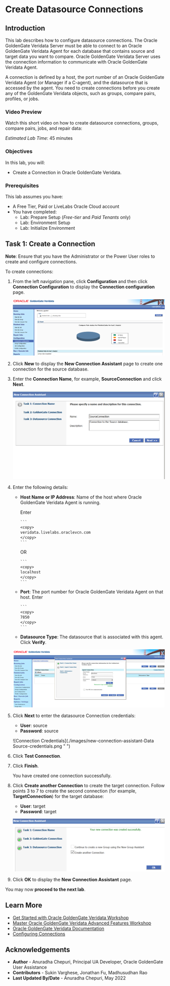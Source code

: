 # Create Datasource Connections

## Introduction
This lab describes how to configure datasource connections. The Oracle GoldenGate Veridata  Server must be able to connect to an Oracle GoldenGate Veridata Agent for each database that contains source and target data you want to compare. Oracle GoldenGate Veridata Server uses the connection information to communicate with Oracle GoldenGate Veridata Agent.

A connection is defined by a host, the port number of an Oracle GoldenGate Veridata Agent (or Manager if a C-agent), and the datasource that is accessed by the agent. You need to create connections before you create any of the GoldenGate Veridata objects, such as groups, compare pairs, profiles, or jobs.

### Video Preview
  Watch this short video on how to create datasource connections, groups, compare pairs, jobs, and repair data:

[](youtube:DiAapnWt0No)


*Estimated Lab Time*: 45 minutes

### Objectives
In this lab, you will:
* Create a Connection in Oracle GoldenGate Veridata.

### Prerequisites
This lab assumes you have:
- A Free Tier, Paid or LiveLabs Oracle Cloud account
- You have completed:
    * Lab: Prepare Setup (*Free-tier* and *Paid Tenants* only)
    * Lab: Environment Setup
    * Lab: Initialize Environment

## Task 1: Create a Connection

**Note**: Ensure that you have the Administrator or the Power User roles to create and configure connections.

To create connections:
1. From the left navigation pane, click **Configuration** and then click **Connection Configuration** to display the **Connection configuration** page.

    ![Connection Configuration](./images/connection-configuration.png " ")

2. Click **New** to display the **New Connection Assistant** page to create one connection for the source database.

3. Enter the **Connection Name**, for example, **SourceConnection** and click **Next**.

    ![Connection Name](./images/connection-name-description.png " ")

4. Enter the following details:

    * **Host Name or IP Address**: Name of the host where Oracle GoldenGate Veridata Agent is running.

      Enter

          ```
          <copy>
          veridata.livelabs.oraclevcn.com
          </copy>
          ```
      OR

          ```
          <copy>
          localhost
          </copy>
          ```

    * **Port**: The port number for Oracle GoldenGate Veridata Agent on that host. Enter

          ```
          <copy>
          7850
          </copy>
          ```

    * **Datasource Type**: The datasource that is associated with this agent. Click **Verify**.

    ![New Connection Assistant](./images/new-connection-assistant.png " ")

5. Click **Next** to enter the datasource Connection credentials:

    * **User**: source
    * **Password**: source

    ![Connection Credentials](./images/new-connection-assistant-Data Source-credentials.png " ")

6. Click **Test Connection**.

7. Click **Finish**.

    You have created one connection successfully.

8. Click **Create another Connection** to create the target connection. Follow points 3 to 7 to create the second connection (for example, **TargetConnection**) for the target database:

    * **User**: target
    * **Password**: target

    ![Target Connection](./images/new-connection-create-another-connection.png " ")  

9. Click **OK** to display the **New Connection Assistant** page.

You may now **proceed to the next lab**.

## Learn More
* [Get Started with Oracle GoldenGate Veridata Workshop](https://apexapps.oracle.com/pls/apex/dbpm/r/livelabs/view-workshop?wid=833&clear=180&session=4555570607052)
* [Master Oracle GoldenGate Veridata Advanced Features Workshop](https://apexapps.oracle.com/pls/apex/dbpm/r/livelabs/view-workshop?wid=913&clear=180&session=4555570607052)
* [Oracle GoldenGate Veridata Documentation](https://docs.oracle.com/en/middleware/goldengate/veridata/12.2.1.4/index.html)
* [Configuring Connections](https://docs.oracle.com/en/middleware/goldengate/veridata/12.2.1.4/gvdug/configure-workflow-objects.html#GUID-75005B4D-5C24-4467-A68B-1FE66A168905)

## Acknowledgements
* **Author** - Anuradha Chepuri, Principal UA Developer, Oracle GoldenGate User Assistance
* **Contributors** -  Sukin Varghese, Jonathan Fu, Madhusudhan Rao
* **Last Updated By/Date** - Anuradha Chepuri, May 2022
